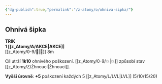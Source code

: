 ```yaml
---
{"dg-publish":true,"permalink":"/z-atomy/o/ohniva-sipka/"}
---
```


## Ohnivá šipka
**TRIK**  
**1 [[z_Atomy/A/AKCE\|AKCE]]**  
[[z_Atomy/0-9/🏹\|🏹]] 8m

Cíl utrží **1k10** ohnivého poškození. [[z_Atomy/0-9/💥\|💥]] způsobí stav [[z_Atomy/Z/Žhnoucí\|Žhnoucí]].

**Vyšší úrovně**: **+5** poškození každých 5 [[z_Atomy/L/LVL\|LVL]] (5/10/15/20)